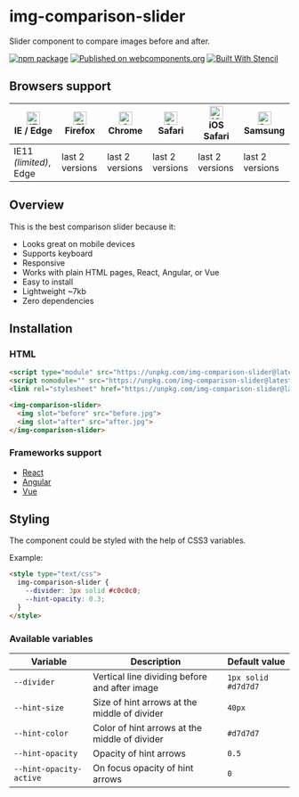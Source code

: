# img-comparison-slider

Slider component to compare images before and after.

[![npm package](https://img.shields.io/npm/v/img-comparison-slider.svg)](https://www.npmjs.com/package/img-comparison-slider)
[![Published on webcomponents.org](https://img.shields.io/badge/webcomponents.org-published-blue.svg)](https://www.webcomponents.org/element/img-comparison-slider)
[![Built With Stencil](https://img.shields.io/badge/-Built%20With%20Stencil-16161d.svg?logo=data%3Aimage%2Fsvg%2Bxml%3Bbase64%2CPD94bWwgdmVyc2lvbj0iMS4wIiBlbmNvZGluZz0idXRmLTgiPz4KPCEtLSBHZW5lcmF0b3I6IEFkb2JlIElsbHVzdHJhdG9yIDE5LjIuMSwgU1ZHIEV4cG9ydCBQbHVnLUluIC4gU1ZHIFZlcnNpb246IDYuMDAgQnVpbGQgMCkgIC0tPgo8c3ZnIHZlcnNpb249IjEuMSIgaWQ9IkxheWVyXzEiIHhtbG5zPSJodHRwOi8vd3d3LnczLm9yZy8yMDAwL3N2ZyIgeG1sbnM6eGxpbms9Imh0dHA6Ly93d3cudzMub3JnLzE5OTkveGxpbmsiIHg9IjBweCIgeT0iMHB4IgoJIHZpZXdCb3g9IjAgMCA1MTIgNTEyIiBzdHlsZT0iZW5hYmxlLWJhY2tncm91bmQ6bmV3IDAgMCA1MTIgNTEyOyIgeG1sOnNwYWNlPSJwcmVzZXJ2ZSI%2BCjxzdHlsZSB0eXBlPSJ0ZXh0L2NzcyI%2BCgkuc3Qwe2ZpbGw6I0ZGRkZGRjt9Cjwvc3R5bGU%2BCjxwYXRoIGNsYXNzPSJzdDAiIGQ9Ik00MjQuNywzNzMuOWMwLDM3LjYtNTUuMSw2OC42LTkyLjcsNjguNkgxODAuNGMtMzcuOSwwLTkyLjctMzAuNy05Mi43LTY4LjZ2LTMuNmgzMzYuOVYzNzMuOXoiLz4KPHBhdGggY2xhc3M9InN0MCIgZD0iTTQyNC43LDI5Mi4xSDE4MC40Yy0zNy42LDAtOTIuNy0zMS05Mi43LTY4LjZ2LTMuNkgzMzJjMzcuNiwwLDkyLjcsMzEsOTIuNyw2OC42VjI5Mi4xeiIvPgo8cGF0aCBjbGFzcz0ic3QwIiBkPSJNNDI0LjcsMTQxLjdIODcuN3YtMy42YzAtMzcuNiw1NC44LTY4LjYsOTIuNy02OC42SDMzMmMzNy45LDAsOTIuNywzMC43LDkyLjcsNjguNlYxNDEuN3oiLz4KPC9zdmc%2BCg%3D%3D&colorA=16161d)](https://stenciljs.com)

## Browsers support

| [<img src="https://raw.githubusercontent.com/alrra/browser-logos/master/src/edge/edge_48x48.png" alt="IE / Edge" width="24px" height="24px" />](http://godban.github.io/browsers-support-badges/)</br>IE / Edge | [<img src="https://raw.githubusercontent.com/alrra/browser-logos/master/src/firefox/firefox_48x48.png" alt="Firefox" width="24px" height="24px" />](http://godban.github.io/browsers-support-badges/)</br>Firefox | [<img src="https://raw.githubusercontent.com/alrra/browser-logos/master/src/chrome/chrome_48x48.png" alt="Chrome" width="24px" height="24px" />](http://godban.github.io/browsers-support-badges/)</br>Chrome | [<img src="https://raw.githubusercontent.com/alrra/browser-logos/master/src/safari/safari_48x48.png" alt="Safari" width="24px" height="24px" />](http://godban.github.io/browsers-support-badges/)</br>Safari | [<img src="https://raw.githubusercontent.com/alrra/browser-logos/master/src/safari-ios/safari-ios_48x48.png" alt="iOS Safari" width="24px" height="24px" />](http://godban.github.io/browsers-support-badges/)</br>iOS Safari | [<img src="https://raw.githubusercontent.com/alrra/browser-logos/master/src/samsung-internet/samsung-internet_48x48.png" alt="Samsung" width="24px" height="24px" />](http://godban.github.io/browsers-support-badges/)</br>Samsung |
| --------- | --------- | --------- | --------- | --------- | --------- |
| IE11 *(limited)*, Edge| last 2 versions| last 2 versions| last 2 versions| last 2 versions| last 2 versions

## Overview

This is the best comparison slider because it:

* Looks great on mobile devices
* Supports keyboard
* Responsive
* Works with plain HTML pages, React, Angular, or Vue
* Easy to install
* Lightweight ~7kb
* Zero dependencies

<!--
```
<custom-element-demo>
  <template>
    <script type="module" src="https://unpkg.com/img-comparison-slider@latest/dist/component/component.esm.js"></script>
    <script nomodule="" src="https://unpkg.com/img-comparison-slider@latest/dist/component/component.js"></script>
    <link rel="stylesheet" href="https://unpkg.com/img-comparison-slider@latest/dist/collection/styles/initial.css">
    
    <img-comparison-slider>
      <img slot="before" width="100%" src="https://sneas.github.io/img-comparison-slider/demo/images/before.jpg">
      <img slot="after" width="100%" src="https://sneas.github.io/img-comparison-slider/demo/images/after.jpg">
    </img-comparison-slider>
  </template>
</custom-element-demo>
```
-->

## Installation

### HTML

```html
<script type="module" src="https://unpkg.com/img-comparison-slider@latest/dist/component/component.esm.js"></script>
<script nomodule="" src="https://unpkg.com/img-comparison-slider@latest/dist/component/component.js"></script>
<link rel="stylesheet" href="https://unpkg.com/img-comparison-slider@latest/dist/collection/styles/initial.css">

<img-comparison-slider>
  <img slot="before" src="before.jpg">
  <img slot="after" src="after.jpg">
</img-comparison-slider>
```

### Frameworks support

* [React](docs/installation/react.md)
* [Angular](docs/installation/angular.md)
* [Vue](docs/installation/vue.md)

## Styling

The component could be styled with the help of CSS3 variables.

Example:

```html
<style type="text/css">
  img-comparison-slider {
    --divider: 3px solid #c0c0c0;
    --hint-opacity: 0.3;
  }
</style>
```

### Available variables

| Variable | Description | Default value |
| --- | --- | --- |
| `--divider` | Vertical line dividing before and after image | `1px solid #d7d7d7` |
| `--hint-size` | Size of hint arrows at the middle of divider | `40px` |
| `--hint-color` | Color of hint arrows at the middle of divider | `#d7d7d7` |
| `--hint-opacity` | Opacity of hint arrows | `0.5` |
| `--hint-opacity-active` | On focus opacity of hint arrows | `0` |